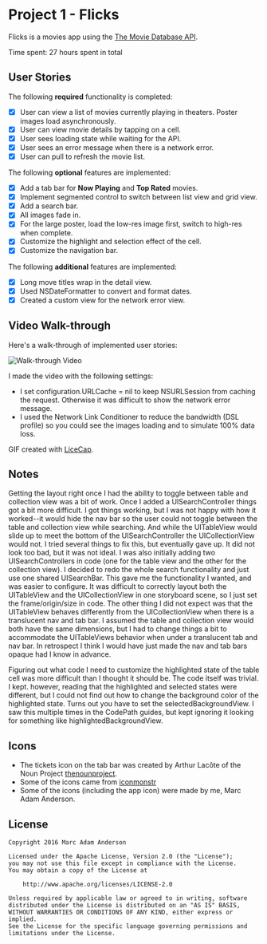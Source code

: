 # Project 1 - Flicks

Flicks is a movies app using the [The Movie Database API](http://docs.themoviedb.apiary.io/#).

Time spent: 27 hours spent in total

## User Stories

The following **required** functionality is completed:

- [x] User can view a list of movies currently playing in theaters. Poster images load asynchronously.
- [x] User can view movie details by tapping on a cell.
- [x] User sees loading state while waiting for the API.
- [x] User sees an error message when there is a network error.
- [x] User can pull to refresh the movie list.

The following **optional** features are implemented:

- [x] Add a tab bar for **Now Playing** and **Top Rated** movies.
- [x] Implement segmented control to switch between list view and grid view.
- [x] Add a search bar.
- [x] All images fade in.
- [x] For the large poster, load the low-res image first, switch to high-res when complete.
- [x] Customize the highlight and selection effect of the cell.
- [x] Customize the navigation bar.

The following **additional** features are implemented:

- [x] Long move titles wrap in the detail view.
- [x] Used NSDateFormatter to convert and format dates.
- [x] Created a custom view for the network error view.

## Video Walk-through

Here's a walk-through of implemented user stories:


![Walk-through Video](flicks_walkthrough.gif)


I made the video with the following settings:

- I set configuration.URLCache = nil to keep NSURLSession from caching the request. Otherwise it was difficult to show the network error message.
- I used the Network Link Conditioner to reduce the bandwidth (DSL profile) so you could see the images loading and to simulate 100% data loss.

GIF created with [LiceCap](http://www.cockos.com/licecap/).

## Notes

Getting the layout right once I had the ability to toggle between table and collection view was a bit of work. Once I added a UISearchController things got a bit more difficult. I got things working, but I was not happy with how it worked--it would hide the nav bar so the user could not toggle between the table and collection view while searching. And while the UITableView would slide up to meet the bottom of the UISearchController the UICollectionView would not. I tried several things to fix this, but eventually gave up. It did not look too bad, but it was not ideal. I was also initially adding two UISearchControllers in code (one for the table view and the other for the collection view). I decided to redo the whole search functionality and just use one shared UISearchBar. This gave me the functionality I wanted, and was easier to configure. It was difficult to correctly layout both the UITableView and the UICollectionView in one storyboard scene, so I just set the frame/origin/size in code. The other thing I did not expect was that the UITableView behaves differently from the UICollectionView when there is a translucent nav and tab bar. I assumed the table and collection view would both have the same dimensions, but I had to change things a bit to accommodate the UITableViews behavior when under a translucent tab and nav bar. In retrospect I think I would have just made the nav and tab bars opaque had I know in advance.

Figuring out what code I need to customize the highlighted state of the table cell was more difficult than I thought it should be. The code itself was trivial. I kept. however, reading that the highlighted and selected states were different, but I could not find out how to change the background color of the highlighted state. Turns out you have to set the selectedBackgroundView. I saw this multiple times in the CodePath guides, but kept ignoring it looking for something like highlightedBackgroundView.

## Icons

- The tickets icon on the tab bar was created by Arthur Lacôte of the Noun Project [thenounproject](thenounproject.com).
- Some of the icons came from [iconmonstr](iconmonstr.com)
- Some of the icons (including the app icon) were made by me, Marc Adam Anderson.

## License

    Copyright 2016 Marc Adam Anderson

    Licensed under the Apache License, Version 2.0 (the "License");
    you may not use this file except in compliance with the License.
    You may obtain a copy of the License at

        http://www.apache.org/licenses/LICENSE-2.0

    Unless required by applicable law or agreed to in writing, software
    distributed under the License is distributed on an "AS IS" BASIS,
    WITHOUT WARRANTIES OR CONDITIONS OF ANY KIND, either express or implied.
    See the License for the specific language governing permissions and
    limitations under the License.